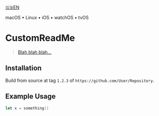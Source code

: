 

[🇬🇧EN](🇬🇧EN%20Read%20Me.md) <!--Skip in Jazzy-->

macOS • Linux • iOS • watchOS • tvOS

# CustomReadMe

> [Blah blah blah...](http://somewhere.com)

## Installation

Build from source at tag `1.2.3` of `https://github.com/User/Repository`.

## Example Usage

```swift
let x = something()
```
